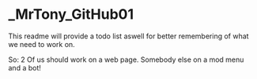 # _MrTony_GitHub01
This readme will provide a todo list aswell for better remembering of what we need to work on.

So: 2 Of us should work on a web page.
    Somebody else on a mod menu and a bot!
